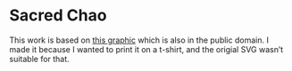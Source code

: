 # Sacred Chao

This work is based on [this graphic](https://commons.wikimedia.org/wiki/File:Sacred-Chao.svg) which is also in the public domain. I made it because I wanted to print it on a t-shirt, and the origial SVG wasn’t suitable for that.
